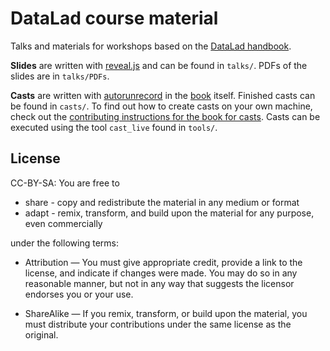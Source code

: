 # DataLad course material

Talks and materials for workshops based on the [DataLad handbook](http://handbook.datalad.org).

**Slides** are written with [reveal.js](https://github.com/hakimel/reveal.js/) and can be found in ``talks/``.
PDFs of the slides are in ``talks/PDFs``.

**Casts** are written with [autorunrecord]() in the [book](https://github.com/datalad-handbook/book) itself. Finished casts can be found in ``casts/``. To find out how to create casts on your own machine, check out the [contributing instructions for the book for casts](http://handbook.datalad.org/en/latest/contributing.html#directives). Casts can be executed using the tool ``cast_live`` found in ``tools/``.

## License

CC-BY-SA: You are free to

   - share - copy and redistribute the material in any medium or format
   - adapt - remix, transform, and build upon the material for any purpose, even commercially

under the following terms:

   - Attribution — You must give appropriate credit, provide a link to the license, and indicate if changes were made. You may do so in any reasonable manner, but not in any way that suggests the licensor endorses you or your use.

   - ShareAlike — If you remix, transform, or build upon the material, you must distribute your contributions under the same license as the original.
